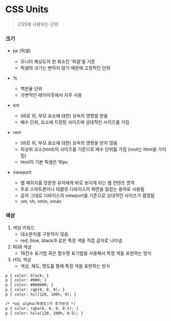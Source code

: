 # CSS Units

> CSS에 사용되는 단위



### 크기

- px (픽셀)
  - 모니터 해상도의 한 화소인 '픽셀'을 기준
  - 픽셀의 크기는 변하지 않기 때문에 고정적인 단위
- %
  - 백분율 단위
  - 가변적인 레이아웃에서 자주 사용
- em
  - (바로 위, 부모 요소에 대한) 상속의 영향을 받음
  - 배수 단위, 요소에 지정된 사이즈에 상대적인 사이즈를 가짐

- rem 
  - (바로 위, 부모 요소에 대한) 상속의 영향을 받지 않음
  - 최상위 요소(html)의 사이즈를 기준으로 배수 단위를 가짐 (root는 html을 가리킴)
  - html의 기본 픽셀은 16px
- viewport
  - 웹 페이지를 방문한 유저에게 바로 보이게 되는 웹 컨텐츠 영역
  - 주로 스마트폰이나 테블릿 디바이스의 화면을 일컫는 용어로 사용됨
  - 글자 그대로 디바이스의 viewport를 기준으로 상대적인 사이즈가 결정됨
  - vm, vh, vmin, vmax



### 색상

1. 색상 키워드
   - 대소문자를 구분하지 않음
   - red, blue, black과 같은 특정 색을 직접 글자로 나타냄
2. RGB 색상
   - 16진수 표기법 혹은 함수형 표기법을 사용해서 특정 색을 표현하는 방식
3. HSL 색상
   - 색상, 채도, 명도를 통해 특정 색을 표현하는 방식

```html
p { color: black; }
p { color: #000; }
p { color: #000000; }
p { color: rgb(0, 0, 0); }
p { color: hsl(120, 100%, 0); }

/* *a는 alpha(투명도)가 추가된것 */
p { color: rgba(0, 0, 0, 0.5); }
p { color: hsla(120, 100%, 0.5); }
```

